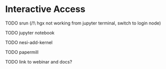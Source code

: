 # Interactive Access

TODO srun (/!\\ hgx not working from jupyter terminal, switch to login node)

TODO jupyter notebook

TODO nesi-add-kernel

TODO papermill

TODO link to webinar and docs?
